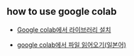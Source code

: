 
how to use google colab
-------------------------

- [Google colab에서 라이브러리 설치](https://medium.com/@jjeaby/colaboratory-%EC%9D%98-gpu-%EB%A5%BC-%EC%9D%B4%EC%9A%A9%ED%95%B4-deep-learning-%EC%9D%84-%ED%95%B4%EB%B3%B4%EC%9E%90-79e12e6ed3b0)


- [google colab에서 파일 읽어오기(일본어)](https://qiita.com/uni-3/items/201aaa2708260cc790b8)
